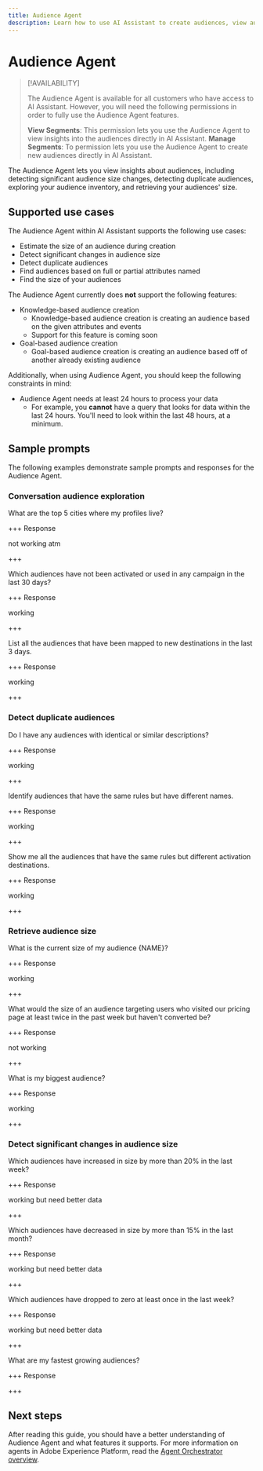```yaml
---
title: Audience Agent
description: Learn how to use AI Assistant to create audiences, view audience changes, detect duplicate audiences, and view audience insights.
---
```


# Audience Agent

>[!AVAILABILITY]
>
>The Audience Agent is available for all customers who have access to AI Assistant. However, you will need the following permissions in order to fully use the Audience Agent features.
>
>**View Segments**: This permission lets you use the Audience Agent to view insights into the audiences directly in AI Assistant.
>**Manage Segments**: To permission lets you use the Audience Agent to create new audiences directly in AI Assistant.

The Audience Agent lets you view insights about audiences, including detecting significant audience size changes, detecting duplicate audiences, exploring your audience inventory, and retrieving your audiences' size.

## Supported use cases

The Audience Agent within AI Assistant supports the following use cases:

- Estimate the size of an audience during creation
- Detect significant changes in audience size
- Detect duplicate audiences
- Find audiences based on full or partial attributes named
- Find the size of your audiences

The Audience Agent currently does **not** support the following features:

- Knowledge-based audience creation
  - Knowledge-based audience creation is creating an audience based on the given attributes and events
  - Support for this feature is coming soon
- Goal-based audience creation
  - Goal-based audience creation is creating an audience based off of another already existing audience

Additionally, when using Audience Agent, you should keep the following constraints in mind:

- Audience Agent needs at least 24 hours to process your data
  - For example, you **cannot** have a query that looks for data within the last 24 hours. You'll need to look within the last 48 hours, at a minimum.

## Sample prompts

The following examples demonstrate sample prompts and responses for the Audience Agent.

### Conversation audience exploration

What are the top 5 cities where my profiles live?

+++ Response

not working atm

+++

Which audiences have not been activated or used in any campaign in the last 30 days?

+++ Response

working

+++

List all the audiences that have been mapped to new destinations in the last 3 days.

+++ Response

working

+++

### Detect duplicate audiences

Do I have any audiences with identical or similar descriptions?

+++ Response

working

+++

Identify audiences that have the same rules but have different names.

+++ Response

working

+++

Show me all the audiences that have the same rules but different activation destinations.

+++ Response

working

+++

### Retrieve audience size

What is the current size of my audience {NAME}?

+++ Response

working

+++

What would the size of an audience targeting users who visited our pricing page at least twice in the past week but haven't converted be?

+++ Response

not working

+++

What is my biggest audience?

+++ Response

working

+++

### Detect significant changes in audience size

Which audiences have increased in size by more than 20% in the last week?

+++ Response

working but need better data

+++

Which audiences have decreased in size by more than 15% in the last month?

+++ Response

working but need better data

+++

Which audiences have dropped to zero at least once in the last week?

+++ Response

working but need better data

+++

What are my fastest growing audiences?

+++ Response

+++

## Next steps

After reading this guide, you should have a better understanding of Audience Agent and what features it supports. For more information on agents in Adobe Experience Platform, read the [Agent Orchestrator overview](./agent-orchestrator.md).